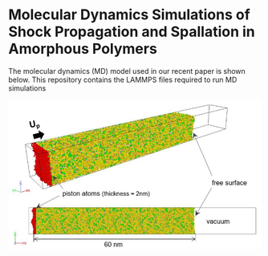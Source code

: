 # Molecular Dynamics Simulations of Shock Propagation and Spallation in Amorphous Polymers

The molecular dynamics (MD) model used in our recent paper is shown below. This repository contains the LAMMPS files required to run MD simulations 


 <img src="md_model.JPG" width="600">

